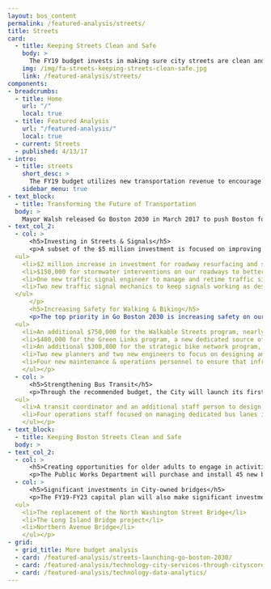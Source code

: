 ```yaml
---
layout: bos_content
permalink: /featured-analysis/streets/
title: Streets
card:
  - title: Keeping Streets Clean and Safe
    body: >
      The FY19 budget invests in making sure city streets are clean and safe.
    img: /img/fa-streets-keeping-streets-clean-safe.jpg
    link: /featured-analysis/streets/
components:
- breadcrumbs:
  - title: Home
    url: "/"
    local: true
  - title: Featured Analysis
    url: "/featured-analysis/"
    local: true
  - current: Streets
  - published: 4/13/17
- intro:
  - title: streets
    short_desc: >
      The FY19 budget utilizes new transportation revenue to encourage better traffic management and allow the City to dramatically accelerate implementation of Go Boston 2030 projects.
    sidebar_menu: true
- text_block:
  - title: Transforming the Future of Transportation
  body: >
    Mayor Walsh released Go Boston 2030 in March 2017 to push Boston for streets and sidewalks that are safer, travel that is more    reliable and predictable, and quality transportation choices that improve access and interconnect our neighborhoods for all modes of travel. Driven by these core goals of safety, reliability, equity and access, Mayor Walsh’s FY19 operating and FY19-FY23 capital budget dedicates transformational funding for transportation projects. By increasing certain parking fines in FY19, the City will produce positive results by changing driver behavior and reducing congestion in high traffic areas, as well as allow the City to make $5 million in signature investments in transportation projects.
- text_col_2:
  - col: >
      <h5>Investing in Streets & Signals</h5>
      <p>A subset of the $5 million investment is focused on improving the basics of the City's 800 miles of streets, 1,600 miles of sidewalks, and over 800 traffic signals, including:
  <ul>
    <li>$2 million increase in investment for roadway resurfacing and sidewalk repairs.</li>
    <li>$150,000 for stormwater interventions on our roadways to better manage high precipitation events.</li>
    <li>One new traffic signal engineer to manage and retime traffic signals to increase safety, and reduce traffic congestion and related vehicle emissions.<li>
    <li>Two new traffic signal mechanics to keep signals working as designed.</li>
  </ul>   
      </p>
      <h5>Increasing Safety for Walking & Biking</h5>
      <p>The top priority in Go Boston 2030 is increasing safety on our streets. As part of this recommended budget, the City proposes a series of investments to accelerate our ability to deliver on that priority, including:
  <ul>
    <li>An additional $750,000 for the Walkable Streets program, nearly doubling the City's investment in building out a better pedestrian network.</li>
    <li>$400,000 for the Green Links program, a new dedicated source of funding for filling missing bike and pedestrian connections to parks and paths.</li>
    <li>An additional $300,000 for the strategic bike network program, raising the annual investment to $1.2 million for building out high quality bike infrastructure in Boston.</li>
    <li>Two new planners and two new engineers to focus on designing and implementing key Vision Zero programs.</li>
    <li>Four new maintenance & operations personnel to ensure that infrastructure added to improve street safety are kept in a state of good repair.</li>
    </ul></p>
  - col: >
      <h5>Strengthening Bus Transit</h5>
      <p>Through the recommended budget, the City will launch its first "Transit Team", designated to work with the MBTA to improve public transit, with a particular focus on bus service, which services 350,000 trips each day. The transit team is expected to include:
  <ul>
    <li>A transit coordinator and an additional staff person to design bus lanes and implement transit signal improvements.</li>
    <li>Four operations staff focused on managing dedicated bus lanes in the City of Boston.</li>
    </ul></p>
- text_block:
  - title: Keeping Boston Streets Clean and Safe
  body: >
- text_col_2:
  - col: >
      <h5>Creating opportunities for older adults to engage in activities throughout the community</h5>
      <p>The Public Works Department will purchase and install 45 new benches in neighborhoods around the city. Benches not only improve the practical walkability of a neighborhood, they provide a public amenity that enhances local streetscapes and enables people to come together.</p>
  - col: >
      <h5>Significant investments in City-owned bridges</h5>
      <p>The FY19-FY23 capital plan will also make significant investments in City-owned bridges. These vital connections allow people and commerce to move about the city, and replacing or upgrading keeps Boston moving. Bridge Projects in FY19 include: 
  <ul>
    <li>The replacement of the North Washington Street Bridge</li>
    <li>The Long Island Bridge project</li>
    <li>Northern Avenue Bridge</li>
    </ul></p>      
- grid: 
  - grid_title: More budget analysis
  - card: /featured-analysis/streets-launching-go-boston-2030/
  - card: /featured-analysis/technology-city-services-through-cityscore/
  - card: /featured-analysis/technology-data-analytics/
---
```

